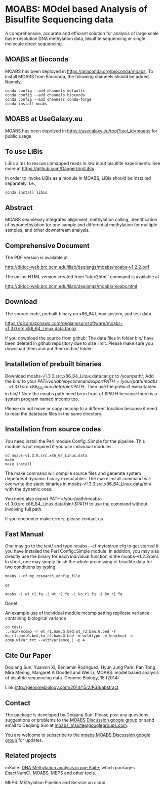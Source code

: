 # MOABS: MOdel based Analysis of Bisulfite Sequencing data
A comprehensive, accurate and efficient solution for analysis of large scale base-resolution DNA methylation data, bisulfite sequencing or single molecule direct sequencing.

## MOABS at Bioconda

MOABS has been deployed in https://anaconda.org/bioconda/moabs. To install MOABS from Bioconda, the following channels should be added. Namely,

```
conda config --add channels defaults
conda config --add channels bioconda
conda config --add channels conda-forge
conda install moabs
```

## MOABS at UseGalaxy.eu

MOABS has been depolyed in https://usegalaxy.eu/root?tool_id=moabs for public usage.

## To use LiBis

LiBis aims to rescue unmapped reads in low input bisulfite experiments. See more at https://github.com/Dangertrip/LiBis

In order to invoke LiBis as a module in MOABS, LiBis should be installed separately. I.e.,

```
conda install libis
```

## Abstract

MOABS seamlessly integrates alignment, methylation calling, identification of hypomethylation for one sample and differential methylation for multiple samples, and other downstream analysis.

## Comprehensive Document

The PDF version is available at

http://dldcc-web.brc.bcm.edu/lilab/deqiangs/moabs/moabs-v1.2.2.pdf

The online HTML version created from 'latex2html' command is available at

http://dldcc-web.brc.bcm.edu/lilab/deqiangs/moabs/moabs.html

## Download

The source code, prebuilt binary on x86_64 Linux system, and test data

https://s3.amazonaws.com/deqiangsun/software/moabs-v1.3.0.src.x86_64_Linux.data.tar.gz

If you download the source from github: The data files in folder bin/ have been deleted in github repository due to size limit. Please make sure you download them and put them in bin/ folder.

## Installation of prebuilt binaries

Download moabs-v1.3.0.src.x86_64_Linux.data.tar.gz to /your/path/, Add the bin/ to your $PATH variable by command export PATH=/your/path/moabs-v1.3.0.src.x86_64_Linux.data/bin/:$PATH, Then use the prebuilt executables in bin/ ! Note the moabs path need be in front of $PATH because there is a system program named mcomp too.

Please do not move or copy mcomp to a different location because it need to read the database files in the same directory.

## Installation from source codes

You need install the Perl module Config::Simple for the pipeline. This module is not required if you use individual modules.

```
cd moabs-v1.3.0.src.x86_64_Linux.data
make
make install 
```

The make command will compile source files and generate system dependent dynamic binary executables. The make install command will overwrite the static binaries in moabs-v1.3.0.src.x86_64_Linux.data/bin/ with the dynamic ones.

You need also export PATH=/your/path/moabs-v1.3.0.src.x86_64_Linux.data/bin/:$PATH to use the command without involving full path.

If you encounter make errors, please contact us.

## Fast Manual

One may go to the test/ and type moabs --cf mytestrun.cfg to get started if you have installed the Perl Config::Simple module. In addition, you may also directly use the binary for each individual function in the moabs-v1.2.3/bin/. In short, one may simply finish the whole processing of bisulfite data for two conditions by typing

```
moabs --cf my_research_config_file
```

or

```
moabs -i wt_r1.fq -i wt_r2.fq -i ko_r1.fq -i ko_r2.fq
```

Done!

An example use of individual module mcomp setting replicate variance containing biological variance

```
cd test/
../bin/mcomp -r wt_r1.bam.G.bed,wt_r2.bam.G.bed -r ko_r1.bam.G.bed,ko_r2.bam.G.bed -m wildtype -m knockout -c comp.wiVar.txt --withVariance 1 -p 4 
```

## Cite Our Paper

Deqiang Sun, Yuanxin Xi, Benjamin Rodriguez, Hyun Jung Park, Pan Tong, Mira Meong, Margaret A Goodell and Wei Li. MOABS: model based analysis of bisulfite sequencing data. Genome Biology, 15 (2014)

Link:http://genomebiology.com/2014/15/2/R38/abstract

## Contact

The package is developed by Deqiang Sun. Please post any questions, suggestions or problems to the [MOABS Discussion google group](https://groups.google.com/d/forum/moabs_msuite) or send email to Deqiang Sun at moabs_msuite@googlegroups.com.

You are welcome to subscribe to the [moabs MOABS Discussion google group](https://groups.google.com/d/forum/moabs_msuite) for updates.

## Related projects

mSuite: [DNA Methylation analysis in one Suite](https://code.google.com/p/msuite/), which packages ExactNumCI, MOABS, MEPS and other tools.

MEPS: MEthylation Pipeline and Service on cloud

